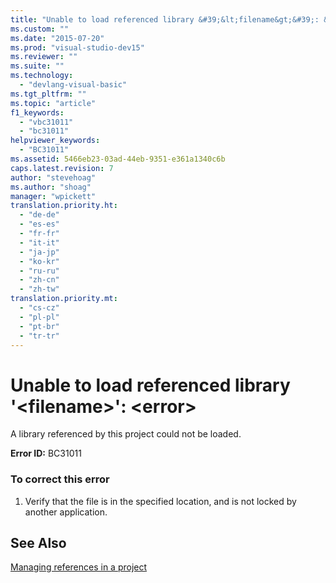 ```yaml
---
title: "Unable to load referenced library &#39;&lt;filename&gt;&#39;: &lt;error&gt; | Microsoft Docs"
ms.custom: ""
ms.date: "2015-07-20"
ms.prod: "visual-studio-dev15"
ms.reviewer: ""
ms.suite: ""
ms.technology: 
  - "devlang-visual-basic"
ms.tgt_pltfrm: ""
ms.topic: "article"
f1_keywords: 
  - "vbc31011"
  - "bc31011"
helpviewer_keywords: 
  - "BC31011"
ms.assetid: 5466eb23-03ad-44eb-9351-e361a1340c6b
caps.latest.revision: 7
author: "stevehoag"
ms.author: "shoag"
manager: "wpickett"
translation.priority.ht: 
  - "de-de"
  - "es-es"
  - "fr-fr"
  - "it-it"
  - "ja-jp"
  - "ko-kr"
  - "ru-ru"
  - "zh-cn"
  - "zh-tw"
translation.priority.mt: 
  - "cs-cz"
  - "pl-pl"
  - "pt-br"
  - "tr-tr"
---
```

# Unable to load referenced library &#39;&lt;filename&gt;&#39;: &lt;error&gt;
A library referenced by this project could not be loaded.  
  
 **Error ID:** BC31011  
  
### To correct this error  
  
1.  Verify that the file is in the specified location, and is not locked by another application.  
  
## See Also  
 [Managing references in a project](../ide/managing-references-in-a-project.md)